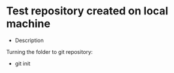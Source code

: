 # Test repository created on local machine

+ Description

Turning the folder to git repository:
- git init 